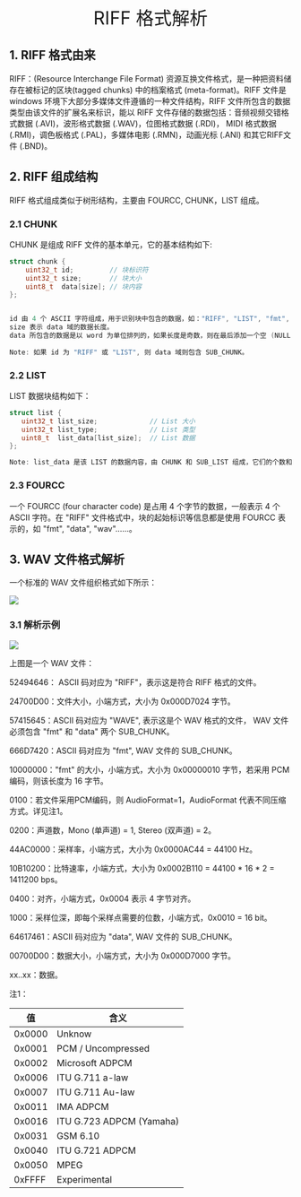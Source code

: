 <center>
    <font size=6>RIFF 格式解析</font>
</center>



## 1. RIFF 格式由来

RIFF：(Resource Interchange File Format) 资源互换文件格式，是一种把资料储存在被标记的区块(tagged chunks) 中的档案格式 (meta-format)。RIFF 文件是 windows 环境下大部分多媒体文件遵循的一种文件结构，RIFF 文件所包含的数据类型由该文件的扩展名来标识，能以 RIFF 文件存储的数据包括：音频视频交错格式数据 (.AVI)，波形格式数据 (.WAV)，位图格式数据 (.RDI)， MIDI 格式数据(.RMI)，调色板格式 (.PAL)，多媒体电影 (.RMN)，动画光标 (.ANI) 和其它RIFF文件 (.BND)。



## 2. RIFF 组成结构

RIFF 格式组成类似于树形结构，主要由 FOURCC, CHUNK，LIST 组成。



### 2.1 CHUNK

CHUNK 是组成 RIFF 文件的基本单元，它的基本结构如下:

```c
struct chunk {
	uint32_t id;         // 块标识符
    uint32_t size; 	     // 块大小
    uint8_t  data[size]; // 块内容
};


id 由 4 个 ASCII 字符组成，用于识别块中包含的数据，如："RIFF", "LIST", "fmt", "data", "WAV", "AVI" ......，由于这种文件结构最初是由 Microsoft 和 IBM 为 PC 机所定义, RIFF 文件是按照小端字节顺序写入的。
size 表示 data 域的数据长度。
data 所包含的数据是以 word 为单位排列的，如果长度是奇数，则在最后添加一个空 (NULL) 字符。
    
Note: 如果 id 为 "RIFF" 或 "LIST", 则 data 域则包含 SUB_CHUNK。   
```



### 2.2 LIST

LIST 数据块结构如下：

 ```c
struct list {
	uint32_t list_size;             // List 大小
    uint32_t list_type;             // List 类型
    uint8_t  list_data[list_size];  // List 数据
};

Note: list_data 是该 LIST 的数据内容，由 CHUNK 和 SUB_LIST 组成，它们的个数和组成次序可以是不确定的。
 ```



### 2.3 FOURCC

一个 FOURCC (four character code) 是占用 4 个字节的数据，一般表示 4 个 ASCII 字符。在 "RIFF" 文件格式中，块的起始标识等信息都是使用 FOURCC 表示的，如 "fmt", "data", "wav"......。



## 3. WAV 文件格式解析

一个标准的 WAV 文件组织格式如下所示：

![](E:\learn_pyaudio\Snipaste_2020-12-18_14-12-57.png)



### 3.1 解析示例

![](E:\learn_pyaudio\Snipaste_2020-12-18_15-21-39.png)



上图是一个 WAV 文件：

52494646： ASCII 码对应为 "RIFF"，表示这是符合 RIFF 格式的文件。

24700D00：文件大小，小端方式，大小为 0x000D7024 字节。

57415645：ASCII 码对应为 "WAVE", 表示这是个 WAV 格式的文件， WAV 文件必须包含 "fmt" 和  "data" 两个 SUB_CHUNK。

666D7420：ASCII 码对应为 "fmt", WAV 文件的  SUB_CHUNK。

10000000："fmt" 的大小，小端方式，大小为 0x00000010 字节，若采用 PCM 编码，则该长度为 16 字节。

0100：若文件采用PCM编码，则 AudioFormat=1，AudioFormat 代表不同压缩方式。详见注1。

0200：声道数，Mono (单声道) = 1, Stereo (双声道) = 2。

44AC0000：采样率，小端方式，大小为 0x0000AC44 = 44100 Hz。

10B10200：比特速率，小端方式，大小为 0x0002B110 =  44100 * 16 * 2 = 1411200 bps。

0400：对齐，小端方式，0x0004 表示 4 字节对齐。

1000：采样位深，即每个采样点需要的位数，小端方式，0x0010 = 16 bit。

64617461：ASCII 码对应为 "data", WAV 文件的  SUB_CHUNK。

00700D00：数据大小，小端方式，大小为 0x000D7000 字节。

xx..xx：数据。



注1：

| 值     | 含义                     |
| ------ | ------------------------ |
| 0x0000 | Unknow                   |
| 0x0001 | PCM / Uncompressed       |
| 0x0002 | Microsoft ADPCM          |
| 0x0006 | ITU G.711 a-law          |
| 0x0007 | ITU G.711 Au-law         |
| 0x0011 | IMA ADPCM                |
| 0x0016 | ITU G.723 ADPCM (Yamaha) |
| 0x0031 | GSM 6.10                 |
| 0x0040 | ITU G.721 ADPCM          |
| 0x0050 | MPEG                     |
| 0xFFFF | Experimental             |